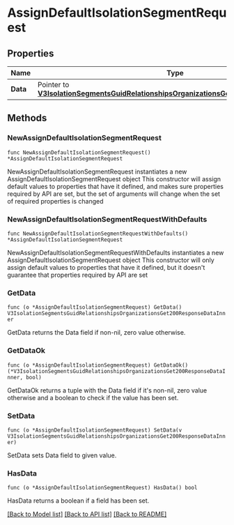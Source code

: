 # AssignDefaultIsolationSegmentRequest

## Properties

Name | Type | Description | Notes
------------ | ------------- | ------------- | -------------
**Data** | Pointer to [**V3IsolationSegmentsGuidRelationshipsOrganizationsGet200ResponseDataInner**](V3IsolationSegmentsGuidRelationshipsOrganizationsGet200ResponseDataInner.md) |  | [optional] 

## Methods

### NewAssignDefaultIsolationSegmentRequest

`func NewAssignDefaultIsolationSegmentRequest() *AssignDefaultIsolationSegmentRequest`

NewAssignDefaultIsolationSegmentRequest instantiates a new AssignDefaultIsolationSegmentRequest object
This constructor will assign default values to properties that have it defined,
and makes sure properties required by API are set, but the set of arguments
will change when the set of required properties is changed

### NewAssignDefaultIsolationSegmentRequestWithDefaults

`func NewAssignDefaultIsolationSegmentRequestWithDefaults() *AssignDefaultIsolationSegmentRequest`

NewAssignDefaultIsolationSegmentRequestWithDefaults instantiates a new AssignDefaultIsolationSegmentRequest object
This constructor will only assign default values to properties that have it defined,
but it doesn't guarantee that properties required by API are set

### GetData

`func (o *AssignDefaultIsolationSegmentRequest) GetData() V3IsolationSegmentsGuidRelationshipsOrganizationsGet200ResponseDataInner`

GetData returns the Data field if non-nil, zero value otherwise.

### GetDataOk

`func (o *AssignDefaultIsolationSegmentRequest) GetDataOk() (*V3IsolationSegmentsGuidRelationshipsOrganizationsGet200ResponseDataInner, bool)`

GetDataOk returns a tuple with the Data field if it's non-nil, zero value otherwise
and a boolean to check if the value has been set.

### SetData

`func (o *AssignDefaultIsolationSegmentRequest) SetData(v V3IsolationSegmentsGuidRelationshipsOrganizationsGet200ResponseDataInner)`

SetData sets Data field to given value.

### HasData

`func (o *AssignDefaultIsolationSegmentRequest) HasData() bool`

HasData returns a boolean if a field has been set.


[[Back to Model list]](../README.md#documentation-for-models) [[Back to API list]](../README.md#documentation-for-api-endpoints) [[Back to README]](../README.md)


